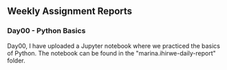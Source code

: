 ## Weekly Assignment Reports

### Day00 - Python Basics
Day00, I have uploaded a Jupyter notebook where we practiced the basics of Python. The notebook can be found in the "marina.ihirwe-daily-report" folder.

